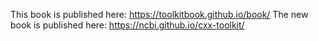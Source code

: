 This book is published here: https://toolkitbook.github.io/book/
The new book is published here: https://ncbi.github.io/cxx-toolkit/
